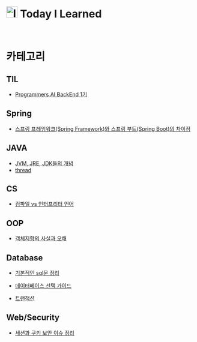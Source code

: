 # <img src="https://github.com/user-attachments/assets/d68db4a8-753d-4c4b-b25c-9a45b4494611" alt="Image" width="30" /> Today I Learned

<br>

# 카테고리

## TIL

- [Programmers AI BackEnd 1기](https://github.com/jungmyung16/MyTIL/issues)

## Spring

- [스프링 프레임워크(Spring Framework)와 스프링 부트(Spring Boot)의 차이점](https://github.com/jungmyung16/TIL/blob/main/Spring/%EC%8A%A4%ED%94%84%EB%A7%81%20%ED%94%84%EB%A0%88%EC%9E%84%EC%9B%8C%ED%81%AC(Spring%20Framework)%EC%99%80%20%EC%8A%A4%ED%94%84%EB%A7%81%20%EB%B6%80%ED%8A%B8(Spring%20Boot)%EC%9D%98%20%EC%B0%A8%EC%9D%B4%EC%A0%90.md)

## JAVA

- [JVM, JRE, JDK들의 개념](https://github.com/jungmyung16/TIL/blob/main/JAVA/JVM%2C%20JRE%2C%20JDK%EB%93%A4%EC%9D%98%20%EA%B0%9C%EB%85%90.md)
- [thread](https://github.com/jungmyung16/TIL/blob/main/JAVA/thread.md)

## CS

- [컴파일 vs 인터프리터 언어](https://github.com/jungmyung16/TIL/blob/main/CS/%EC%BB%B4%ED%8C%8C%EC%9D%BC%20vs%20%EC%9D%B8%ED%84%B0%ED%94%84%EB%A6%AC%ED%84%B0%20%EC%96%B8%EC%96%B4.md)

## OOP

- [객체지향의 사실과 오해](https://github.com/jungmyung16/TIL/blob/main/OOP/%EA%B0%9D%EC%B2%B4%EC%A7%80%ED%96%A5%EC%9D%98%20%EC%82%AC%EC%8B%A4%EA%B3%BC%20%EC%98%A4%ED%95%B4.md)

## Database

- [기본적인 sql문 정리](https://github.com/jungmyung16/TIL/blob/main/Database/%EA%B8%B0%EB%B3%B8%EC%A0%81%EC%9D%B8%20sql%EB%AC%B8%20%EC%A0%95%EB%A6%AC.md)

- [데이터베이스 선택 가이드](https://github.com/jungmyung16/TIL/blob/main/Database/%EB%8D%B0%EC%9D%B4%ED%84%B0%EB%B2%A0%EC%9D%B4%EC%8A%A4%20%EC%84%A0%ED%83%9D%20%EA%B0%80%EC%9D%B4%EB%93%9C.md)

- [트랜잭션](<https://github.com/jungmyung16/TIL/blob/main/Database/%ED%8A%B8%EB%9E%9C%EC%9E%AD%EC%85%98(transaction).md>)

## Web/Security

- [세션과 쿠키 보안 이슈 정리](https://github.com/jungmyung16/TIL/blob/main/Web/Security/Session%26Cookie.md)
